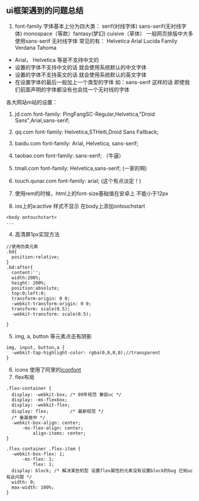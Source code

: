 ## ui框架遇到的问题总结

1. font-family
  字体基本上分为四大类： serif(衬线字体) sans-serif(无衬线字体) monospace（等款）fantasy(梦幻) cuisive（草体）
  一般网页排版中大多使用sans-serif 无衬线字体 常见的有： Helvetica Arial Lucida Family Verdana Tahoma

  * Arial， Helvetica 等是不支持中文的
  * 设置的字体不支持中文的话 就会使用系统默认的中文字体
  * 设置的字体不支持英文的话 就会使用系统默认的英文字体
  * 在设置字体的最后一般加上一个类型的字体 如：sans-serif 这样的话 即使我们前面声明的字体都没有也会找一个无衬线的字体 

  各大网站m站的设置：
  1. jd.com      font-family: PingFangSC-Regular,Helvetica,"Droid Sans",Arial,sans-serif;
  2. qq.com      font-family: Helvetica,STHeiti,Droid Sans Fallback;
  3. baidu.com   font-family: Arial, Helvetica, sans-serif;
  4. taobao.com  font-family: sans-serif; （牛逼）
  5. tmall.com   font-family: Helvetica,sans-serif; (一家的啊)
  6. touch.qunar.com font-family: arial; (这个有点淡定！)
  
2. 使用rem的时候，html上的font-size基础值在安卓上 不能小于12px
3. ios上的a:active 样式不显示  在body上添加ontouchstart

  ```
  <body ontouchstart>
  ...

  ```
4. 高清屏1px实现方法

  ```
  //使用伪类元素
  .bd{
    position:relative;
  }
  .bd:after{
    content:'';
    width:200%;
    height: 200%;
    position:absolute;
    top:0;left:0;
    transform-origin: 0 0;
    -webkit-transform-origin: 0 0;
    transform: scale(0.5);
    -webkit-transform: scale(0.5);

  }
  ```
5. img, a, button 等元素点击有阴影

  ```
  img, input, button,a {
    -webkit-tap-highlight-color: rgba(0,0,0,0);//transparent
  }
  ```
6. icons 使用了阿里的[iconfont](http://www.iconfont.cn/)
7. flex布局

  ```
  .flex-container {
    display: -webkit-box; /* 09年规范 兼容uc */
    display: -ms-flexbox;
    display: -webkit-flex;
    display: flex;        /* 最新规范 */
    /* 垂直居中 */
    -webkit-box-align: center;
        -ms-flex-align: center;
            align-items: center;
  }

  .flex-container .flex-item {
    -webkit-box-flex: 1;
        -ms-flex: 1;
            flex: 1;
    display: block; /* 解决某些机型 设置flex属性的元素没有设置block的bug 已知uc有此问题 */
    width: 0;
    max-width: 100%;
  }
  ```
